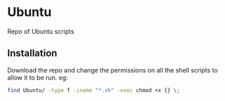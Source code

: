 # Ubuntu
Repo of Ubuntu scripts

## Installation
Download the repo and change the permissions on all the shell scripts to allow it to be run. eg:
``` bash
find Ubuntu/ -type f -iname "*.sh" -exec chmod +x {} \;
```
